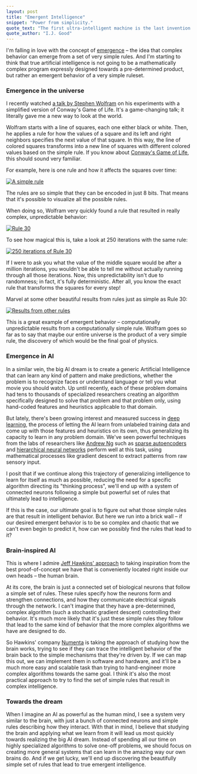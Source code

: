 ```yaml
---
layout: post
title: "Emergent Intelligence"
snippet: "Power from simplicity."
quote_text: "The first ultra-intelligent machine is the last invention that man need ever make."
quote_author: "I.J. Good"
---
```


I'm falling in love with the concept of [emergence](http://en.wikipedia.org/wiki/Emergence) – the idea that complex behavior can emerge from a set of very simple rules. And I'm starting to think that true artificial intelligence is not going to be a mathematically complex program expressly designed towards a pre-determined product, but rather an emergent behavior of a very simple ruleset.

### Emergence in the universe

I recently watched [a talk by Stephen Wolfram](http://blog.stephenwolfram.com/2013/03/talking-about-the-computational-future-at-sxsw-2013/) on his experiments with a simplified version of Conway's Game of Life. It's a game-changing talk; it literally gave me a new way to look at the world.

Wolfram starts with a line of squares, each one either black or white. Then, he applies a rule for how the values of a square and its left and right neighbors specifies the next value of that square. In this way, the line of colored squares transforms into a new line of squares with different colored values based on the simple rule. If you know about [Conway's Game of Life](http://en.wikipedia.org/wiki/Conway's_Game_of_Life), this should sound very familiar.

For example, here is one rule and how it affects the squares over time:

[![A simple rule](http://blog.stephenwolfram.com/data/uploads/2013/03/slide_001x.png)](http://blog.stephenwolfram.com/2013/03/talking-about-the-computational-future-at-sxsw-2013/)

The rules are so simple that they can be encoded in just 8 bits. That means that it's possible to visualize all the possible rules.

When doing so, Wolfram very quickly found a rule that resulted in really complex, unpredictable behavior:

[![Rule 30](http://mathworld.wolfram.com/images/eps-gif/ElementaryCARule030_1000.gif)](http://mathworld.wolfram.com/Rule30.html)

To see how magical this is, take a look at 250 iterations with the same rule:

[![250 iterations of Rule 30](http://mathworld.wolfram.com/images/gifs/Rule30Big.jpg)](http://mathworld.wolfram.com/Rule30.html)

If I were to ask you what the value of the middle square would be after a million iterations, you wouldn't be able to tell me without actually running through all those iterations. Now, this unpredictability isn't due to randomness; in fact, it's fully deterministic. After all, you know the exact rule that transforms the squares for every step!

Marvel at some other beautiful results from rules just as simple as Rule 30:

[![Results from other rules](http://blog.stephenwolfram.com/data/uploads/2013/03/slide_004x.png)](http://blog.stephenwolfram.com/2013/03/talking-about-the-computational-future-at-sxsw-2013/)

This is a great example of emergent behavior – computationally unpredictable results from a computationally simple rule. Wolfram goes so far as to say that maybe our entire universe is the product of a very simple rule, the discovery of which would be the final goal of physics.

### Emergence in AI

In a similar vein, the big AI dream is to create a generic Artificial Intelligence that can learn any kind of pattern and make predictions, whether the problem is to recognize faces or understand language or tell you what movie you should watch. Up until recently, each of these problem domains had tens to thousands of specialized researchers creating an algorithm specifically designed to solve that problem and that problem only, using hand-coded features and heuristics applicable to that domain.

But lately, there's been growing interest and measured success in [deep learning](http://deeplearning.net/), the process of letting the AI learn from unlabeled training data and come up with those features and heuristics on its own, thus generalizing its capacity to learn in any problem domain. We've seen powerful techniques from the labs of researchers like [Andrew Ng](http://www.youtube.com/watch?v=5elcmFNRCWk) such as [sparse autoencoders](http://nlp.stanford.edu/~socherr/sparseAutoencoder_2011new.pdf) and [hierarchical neural networks](http://en.wikipedia.org/wiki/Artificial_neural_network) perform well at this task, using mathematical processes like gradient descent to extract patterns from raw sensory input.

I posit that if we continue along this trajectory of generalizing intelligence to learn for itself as much as possible, reducing the need for a specific algorithm directing its "thinking process", we'll end up with a system of connected neurons following a simple but powerful set of rules that ultimately lead to intelligence.

If this is the case, our ultimate goal is to figure out what those simple rules are that result in intelligent behavior. But here we run into a brick wall – if our desired emergent behavior is to be so complex and chaotic that we can't even begin to predict it, how can we possibly find the rules that lead to it?

### Brain-inspired AI

This is where I admire [Jeff Hawkins' approach](http://www.youtube.com/watch?v=qZM9JREjnp4) to taking inspiration from the best proof-of-concept we have that is conveniently located right inside our own heads – the human brain.

At its core, the brain is just a connected set of biological neurons that follow a simple set of rules. These rules specify how the neurons form and strengthen connections, and how they communicate electrical signals through the network. I can't imagine that they have a pre-determined, complex algorithm (such a stochastic gradient descent) controlling their behavior. It's much more likely that it's just these simple rules they follow that lead to the same kind of behavior that the more complex algorithms we have are designed to do.

So Hawkins' company [Numenta](http://numenta.org/) is taking the approach of studying how the brain works, trying to see if they can trace the intelligent behavior of the brain back to the simple mechanisms that they're driven by. If we can map this out, we can implement them in software and hardware, and it'll be a much more easy and scalable task than trying to hand-engineer more complex algorithms towards the same goal. I think it's also the most practical approach to try to find the set of simple rules that result in complex intelligence.

### Towards the dream

When I imagine an AI as powerful as the human mind, I see a system very similar to the brain, with just a bunch of connected neurons and simple rules describing how they interact. With that in mind, I believe that studying the brain and applying what we learn from it will lead us most quickly towards realizing the big AI dream. Instead of spending all our time on highly specialized algorithms to solve one-off problems, we should focus on creating more general systems that can learn in the amazing way our own brains do. And if we get lucky, we'll end up discovering the beautifully simple set of rules that lead to true emergent intelligence.